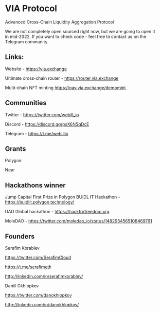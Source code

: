 # VIA Protocol
Advanced Cross-Chain Liquidity Aggregation Protocol

We are not completely open sourced right now, but we are going to open it in mid-2022.
If you want to check code - feel free to contact us on the Telegram community.

## Links:

Website - https://via.exchange

Ultimate cross-chain router - https://router.via.exchange

Multi-chain NFT minting https://pay.via.exchange/demomint


## Communities

Twitter - https://twitter.com/webill_io

Discord - https://discord.gg/psX6N5qDcE 

Telegram - https://t.me/webillio

## Grants
 
 Polygon
 
 Near 
 
 ## Hackathons winner
 
 Jump Capital First Prize in Polygon BUIDL IT Hackathon - https://buidlit.polygon.technology/
 
 DAO Global hackathon - https://hackforfreedom.org
 
 MoleDAO - https://twitter.com/moledao_io/status/1482954565108469761
 
 ## Founders 
 
 Serafim Korablev

https://twitter.com/SerafimCloud

https://t.me/serafimeth

http://linkedin.com/in/serafimkorablev/

Daniil Okhlopkov

https://twitter.com/danokhlopkov

http://linkedin.com/in/danokhlopkov/
